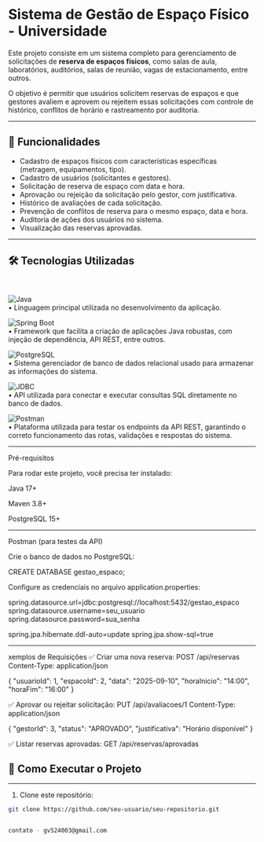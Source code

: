 # Sistema de Gestão de Espaço Físico - Universidade

Este projeto consiste em um sistema completo para gerenciamento de solicitações de **reserva de espaços físicos**, como salas de aula, laboratórios, auditórios, salas de reunião, vagas de estacionamento, entre outros.

O objetivo é permitir que usuários solicitem reservas de espaços e que gestores avaliem e aprovem ou rejeitem essas solicitações com controle de histórico, conflitos de horário e rastreamento por auditoria.

---

## 📌 Funcionalidades

- Cadastro de espaços físicos com características específicas (metragem, equipamentos, tipo).
- Cadastro de usuários (solicitantes e gestores).
- Solicitação de reserva de espaço com data e hora.
- Aprovação ou rejeição da solicitação pelo gestor, com justificativa.
- Histórico de avaliações de cada solicitação.
- Prevenção de conflitos de reserva para o mesmo espaço, data e hora.
- Auditoria de ações dos usuários no sistema.
- Visualização das reservas aprovadas.

---


## 🛠️ Tecnologias Utilizadas

<br>

![Java](https://img.shields.io/badge/Java-ED8B00?style=for-the-badge&logo=java&logoColor=white)  
• Linguagem principal utilizada no desenvolvimento da aplicação.

![Spring Boot](https://img.shields.io/badge/Spring%20Boot-6DB33F?style=for-the-badge&logo=spring-boot&logoColor=white)  
• Framework que facilita a criação de aplicações Java robustas, com injeção de dependência, API REST, entre outros.

![PostgreSQL](https://img.shields.io/badge/PostgreSQL-316192?style=for-the-badge&logo=postgresql&logoColor=white)  
• Sistema gerenciador de banco de dados relacional usado para armazenar as informações do sistema.

![JDBC](https://img.shields.io/badge/JDBC-003B57?style=for-the-badge&logo=oracle&logoColor=white)  
• API utilizada para conectar e executar consultas SQL diretamente no banco de dados.

![Postman](https://img.shields.io/badge/Postman-FF6C37?style=for-the-badge&logo=postman&logoColor=white)  
• Plataforma utilizada para testar os endpoints da API REST, garantindo o correto funcionamento das rotas, validações e respostas do sistema.

---

Pré-requisitos

Para rodar este projeto, você precisa ter instalado:

Java 17+

Maven 3.8+

PostgreSQL 15+

---
Postman (para testes da API)

Crie o banco de dados no PostgreSQL:

CREATE DATABASE gestao_espaco;


Configure as credenciais no arquivo application.properties:

spring.datasource.url=jdbc:postgresql://localhost:5432/gestao_espaco
spring.datasource.username=seu_usuario
spring.datasource.password=sua_senha

spring.jpa.hibernate.ddl-auto=update
spring.jpa.show-sql=true



---

xemplos de Requisições
✅ Criar uma nova reserva:
POST /api/reservas
Content-Type: application/json

{
  "usuarioId": 1,
  "espacoId": 2,
  "data": "2025-09-10",
  "horaInicio": "14:00",
  "horaFim": "16:00"
}

✅ Aprovar ou rejeitar solicitação:
PUT /api/avaliacoes/1
Content-Type: application/json

{
  "gestorId": 3,
  "status": "APROVADO",
  "justificativa": "Horário disponível"
}

✅ Listar reservas aprovadas:
GET /api/reservas/aprovadas
## 🧠 Como Executar o Projeto
---
1. Clone este repositório:

```bash
git clone https://github.com/seu-usuario/seu-repositorio.git


contato - gv524003@gmail.com
